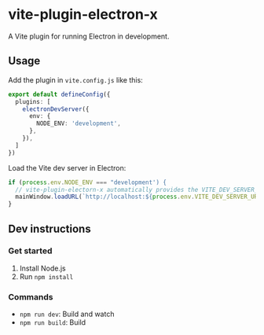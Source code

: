 # vite-plugin-electron-x

A Vite plugin for running Electron in development.

## Usage

Add the plugin in `vite.config.js` like this:
```ts
export default defineConfig({
  plugins: [
    electronDevServer({
      env: {
        NODE_ENV: 'development',
      },
    }),
  ]
})
```

Load the Vite dev server in Electron:
```js
if (process.env.NODE_ENV === "development') {
  // vite-plugin-electorn-x automatically provides the VITE_DEV_SERVER_URL environment variable to Electron
  mainWindow.loadURL(`http://localhost:${process.env.VITE_DEV_SERVER_URL}`)
}
```

## Dev instructions

### Get started

1. Install Node.js
2. Run `npm install`

### Commands
- `npm run dev`: Build and watch
- `npm run build`: Build
